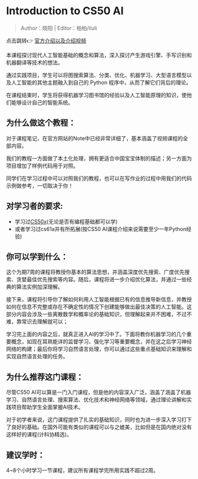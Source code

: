 # Introduction to CS50 AI
> Author：晓阳 | Editor：柏柏/liuli

点击跳转👉 [官方介绍以及介绍视频](https://cs50.harvard.edu/ai/2024/)

本课程探讨现代人工智能基础的概念和算法，深入探讨产生游戏引擎、手写识别和机器翻译等技术的想法。

通过实践项目，学生可以将图搜索算法、分类、优化、机器学习、大型语言模型以及人工智能的其他主题融入到自己的 Python 程序中，从而了解它们背后的理论。

在课程结束时，学生将获得机器学习图书馆的经验以及人工智能原理的知识，使他们能够设计自己的智能系统。

## 为什么做这个教程：
对于课程笔记，在官方网站的Note中已经非常详细了，基本涵盖了视频课程的全部内容。

我们的教程一方面做了本土化处理，拥有更适合中国宝宝体制的描述；另一方面为项目增加了样例代码用于对照。

同学们在学习过程中可以对照我们的教程，也可以在写作业的过程中用我们的代码示例做参考，一切取决于你！

## 对学习者的要求:
- 学习过[CS50x](https://cs50.harvard.edu/x/2024/)(无论是否有编程基础都可以学)
- 或者学习过cs61a并有所拓展(按CS50 AI课程介绍来说需要至少一年Python经验)

## 你可以学到什么：
这个为期7周的课程将教授你基本的算法思想，并涵盖深度优先搜索、广度优先搜索、贪婪最佳优先搜索等内容。随后，课程将进一步介绍优化算法，并通过一些经典的算法实例加深理解。

接下来，课程将引导你了解如何利用人工智能根据已有的信息推导新信息，并教授如何在信息不完整或存在不确定性的情况下创建能够做出最佳决策的人工智能。这部分内容会涉及一些离散数学和概率论的基础知识，但理解起来并不困难，不过不难，靠常识去理解就可以；

学习完上面的内容之后，就真正进入AI的学习中了。下面将教你机器学习的几个重要概念，如现在耳熟能详的监督学习、强化学习等重要概念，并在这之后学习神经网络的构建；最后你将学习自然语言处理，你可以通过这些重点基础知识来理解和实现自然语言处理的任务。

## 为什么推荐这门课程：

尽管CS50 AI可以算是一门入门课程，但是他的内容深入广泛，涵盖了涵盖了机器学习、自然语言处理、搜索算法、优化技术和神经网络等领域，通过理论讲解和实践项目帮助学生全面掌握AI技术。

对于初学者来说，这门课程提供了扎实的基础知识，同时也为进一步深入学习打下了良好的基础。在国外可能有类似的课程可以与之媲美，比如但是在国内绝对没有这样好的课程(计科协精选)。

## 建议学时：

4~8个小时学习一节课程，建议所有课程学完所用实践不超过2周。

